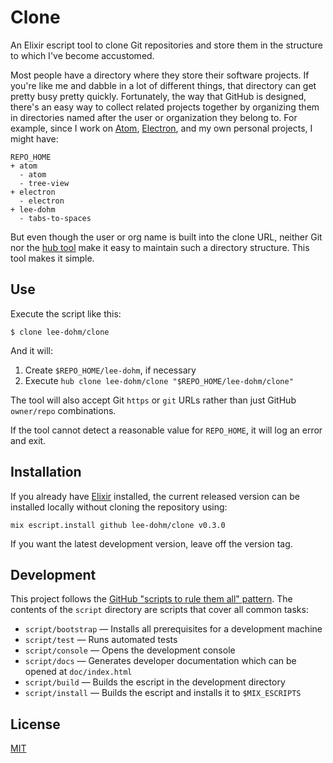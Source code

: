 # Clone

An Elixir escript tool to clone Git repositories and store them in the structure to which I've become accustomed.

Most people have a directory where they store their software projects. If you're like me and dabble in a lot of different things, that directory can get pretty busy pretty quickly. Fortunately, the way that GitHub is designed, there's an easy way to collect related projects together by organizing them in directories named after the user or organization they belong to. For example, since I work on [Atom](https://atom.io), [Electron](https://electron.atom.io), and my own personal projects, I might have:

```
REPO_HOME
+ atom
  - atom
  - tree-view
+ electron
  - electron
+ lee-dohm
  - tabs-to-spaces
```

But even though the user or org name is built into the clone URL, neither Git nor the [hub tool](https://hub.github.com) make it easy to maintain such a directory structure. This tool makes it simple.

## Use

Execute the script like this:

```shell
$ clone lee-dohm/clone
```

And it will:

1. Create `$REPO_HOME/lee-dohm`, if necessary
1. Execute `hub clone lee-dohm/clone "$REPO_HOME/lee-dohm/clone"`

The tool will also accept Git `https` or `git` URLs rather than just GitHub `owner/repo` combinations.

If the tool cannot detect a reasonable value for `REPO_HOME`, it will log an error and exit.

## Installation

If you already have [Elixir][elixir-lang] installed, the current released version can be installed locally without cloning the repository using:

<!--
The version number in this block should be automatically updated by script/bump.
-->
```shell
mix escript.install github lee-dohm/clone v0.3.0
```

If you want the latest development version, leave off the version tag.

## Development

This project follows the [GitHub "scripts to rule them all" pattern](http://githubengineering.com/scripts-to-rule-them-all/). The contents of the `script` directory are scripts that cover all common tasks:

* `script/bootstrap` &mdash; Installs all prerequisites for a development machine
* `script/test` &mdash; Runs automated tests
* `script/console` &mdash; Opens the development console
* `script/docs` &mdash; Generates developer documentation which can be opened at `doc/index.html`
* `script/build` &mdash; Builds the escript in the development directory
* `script/install` &mdash; Builds the escript and installs it to `$MIX_ESCRIPTS`

## License

[MIT](LICENSE.md)

[elixir-lang]: https://elixir-lang.org/
